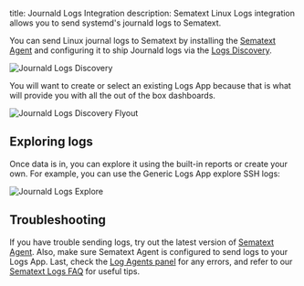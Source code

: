 title: Journald Logs Integration
description: Sematext Linux Logs integration allows you to send systemd's journald logs to Sematext.

You can send Linux journal logs to Sematext by installing the [Sematext Agent](../agents/sematext-agent/index.md) and configuring it to ship Journald logs via the [Logs Discovery](../logs/discovery/intro.md). 

<img class="content-modal-image" alt="Journald Logs Discovery" src="../../images/integrations/journald-logs-disco.png" title="Journald Logs Discovery">

You will want to create or select an existing Logs App because that is what will provide you with all the out of the box dashboards.

<img class="content-modal-image" alt="Journald Logs Discovery Flyout" src="../../images/integrations/journald-log-disco-flyout.png" title="Journald Logs Discovery Flyout">

## Exploring logs

Once data is in, you can explore it using the built-in reports or create your own. For example, you can use the Generic Logs App explore SSH logs:

<img class="content-modal-image" alt="Journald Logs Explore" src="../../images/integrations/opensearch-request-rate.png" title="Journald Logs Explore">

## Troubleshooting

If you have trouble sending logs, try out the latest version of [Sematext Agent](../agents/sematext-agent/installation/). Also, make sure Sematext Agent is configured to send logs to your Logs App. Last, check the [Log Agents panel](https://sematext.com/docs/fleet/#log-agents) for any errors, and refer to our [Sematext Logs FAQ](https://sematext.com/docs/logs/faq/) for useful tips.


